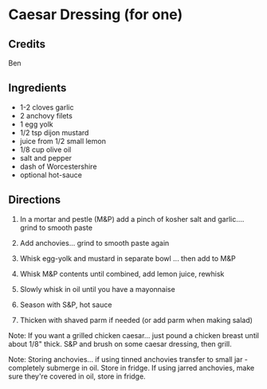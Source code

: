 # Caesar Dressing (for one)

## Credits

Ben

## Ingredients

- 1-2 cloves garlic
- 2 anchovy filets
- 1 egg yolk
- 1/2 tsp dijon mustard
- juice from 1/2 small lemon
- 1/8 cup olive oil
- salt and pepper
- dash of Worcestershire
- optional hot-sauce

## Directions

1. In a mortar and pestle (M&P) add a pinch of kosher salt and garlic.... grind
   to smooth paste

2. Add anchovies... grind to smooth paste again

3. Whisk egg-yolk and mustard in separate bowl ... then add to M&P

4. Whisk M&P contents until combined, add lemon juice, rewhisk

5. Slowly whisk in oil until you have a mayonnaise 

6. Season with S&P, hot sauce

7. Thicken with shaved parm if needed (or add parm when making salad)

Note: If you want a grilled chicken caesar... just pound a chicken breast until
about 1/8" thick. S&P and brush on some caesar dressing, then grill.

Note: Storing anchovies... if using tinned anchovies transfer to small jar -
completely submerge in oil. Store in fridge. If using jarred anchovies, make
sure they're covered in oil, store in fridge. 
